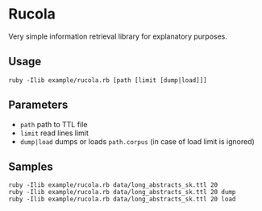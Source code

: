 # Rucola

Very simple information retrieval library for explanatory purposes.

## Usage

```
ruby -Ilib example/rucola.rb [path [limit [dump|load]]]
```

## Parameters

- `path` path to TTL file
- `limit` read lines limit
- `dump|load` dumps or loads `path.corpus` (in case of load limit is ignored)

## Samples

```
ruby -Ilib example/rucola.rb data/long_abstracts_sk.ttl 20
ruby -Ilib example/rucola.rb data/long_abstracts_sk.ttl 20 dump
ruby -Ilib example/rucola.rb data/long_abstracts_sk.ttl 20 load
```

